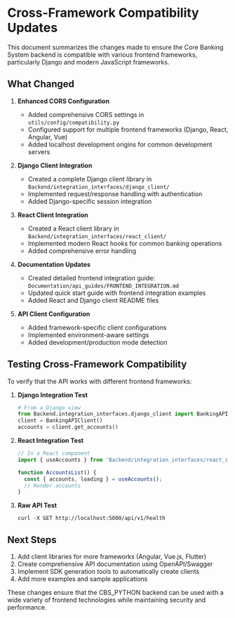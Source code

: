 # Cross-Framework Compatibility Updates

This document summarizes the changes made to ensure the Core Banking System backend is compatible with various frontend frameworks, particularly Django and modern JavaScript frameworks.

## What Changed

1. **Enhanced CORS Configuration**
   - Added comprehensive CORS settings in `utils/config/compatibility.py`
   - Configured support for multiple frontend frameworks (Django, React, Angular, Vue)
   - Added localhost development origins for common development servers

2. **Django Client Integration**
   - Created a complete Django client library in `Backend/integration_interfaces/django_client/`
   - Implemented request/response handling with authentication
   - Added Django-specific session integration

3. **React Client Integration**
   - Created a React client library in `Backend/integration_interfaces/react_client/`
   - Implemented modern React hooks for common banking operations
   - Added comprehensive error handling

4. **Documentation Updates**
   - Created detailed frontend integration guide: `Documentation/api_guides/FRONTEND_INTEGRATION.md`
   - Updated quick start guide with frontend integration examples
   - Added React and Django client README files

5. **API Client Configuration**
   - Added framework-specific client configurations
   - Implemented environment-aware settings
   - Added development/production mode detection

## Testing Cross-Framework Compatibility

To verify that the API works with different frontend frameworks:

1. **Django Integration Test**
   ```python
   # From a Django view
   from Backend.integration_interfaces.django_client import BankingAPIClient
   client = BankingAPIClient()
   accounts = client.get_accounts()
   ```

2. **React Integration Test**
   ```jsx
   // In a React component
   import { useAccounts } from 'Backend/integration_interfaces/react_client';

   function AccountsList() {
     const { accounts, loading } = useAccounts();
     // Render accounts
   }
   ```

3. **Raw API Test**
   ```
   curl -X GET http://localhost:5000/api/v1/health
   ```

## Next Steps

1. Add client libraries for more frameworks (Angular, Vue.js, Flutter)
2. Create comprehensive API documentation using OpenAPI/Swagger
3. Implement SDK generation tools to automatically create clients
4. Add more examples and sample applications

These changes ensure that the CBS_PYTHON backend can be used with a wide variety of frontend technologies while maintaining security and performance.

